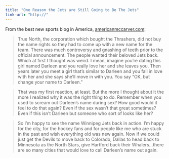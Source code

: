 ```yaml
---
title: "One Reason the Jets are Still Going to Be The Jets"
link-url: "http://"
---
```

<p>From the best new sports blog in America, <a href="http://americanmccarver.com/post/7041606328/the-big-news-at-the-nhl-draft-last-week-besides">americanmccarver.com</a>:</p>
<blockquote><p>True North, the corporation which bought the Thrashers, did not buy the name rights so they had to come up with a new name for the team. There was much controversy and gnashing of teeth prior to the official announcement. The people wanted their beloved Jets back. Which at first I thought was weird. I mean, imagine you’re dating this girl named Darleen and you really love her and she leaves you. Then years later you meet a girl that’s similar to Darleen and you fall in love with her and she says she’ll move in with you. You say “OK, but change your name to Darleen.”</p></blockquote>
<blockquote><p>That was my first reaction, at least. But the more I thought about it the more I realized why it was the right thing to do. Remember when you used to scream out Darleen’s name during sex? How good would it feel to do that again? Even if the sex wasn’t that great sometimes? Even if this isn’t Darleen but someone who sort of looks like her?</p></blockquote>
<blockquote><p>So I’m happy to see the name Winnipeg Jets back in action. I’m happy for the city, for the hockey fans and for people like me who are stuck in the past and wish everything old was new again. Now if we could just get the Devils to move back to Colorado, Dallas to head back to Minnesota as the North Stars, give Hartford back their Whalers…there are so many cities that would love to call Darleen’s name out again.</p></blockquote>
